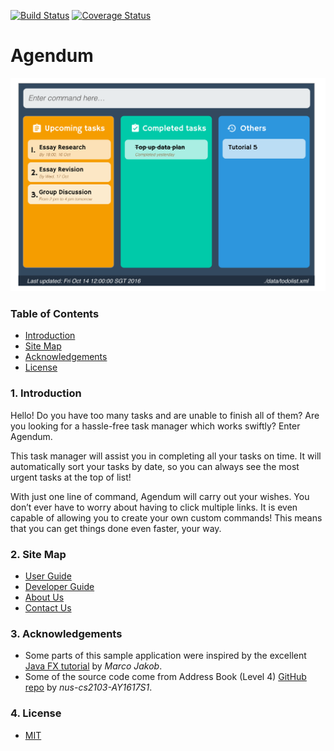 [![Build Status](https://travis-ci.org/CS2103AUG2016-W11-C2/main.svg?branch=master)](https://travis-ci.org/CS2103AUG2016-W11-C2/main)
[![Coverage Status](https://coveralls.io/repos/github/CS2103AUG2016-W11-C2/main/badge.svg?branch=master)](https://coveralls.io/github/CS2103AUG2016-W11-C2/main?branch=master)

# Agendum

<img src="docs/images/Ui.png" width="600"><br>

### Table of Contents

* [Introduction](#1-introduction)
* [Site Map](#2-site-map)
* [Acknowledgements](#3-acknowledgements)
* [License](#4-license)


### 1. Introduction
Hello! Do you have too many tasks and are unable to finish all of them? Are you looking for a hassle-free task manager which works swiftly?
Enter Agendum.

This task manager will assist you in completing all your tasks on time. It will automatically sort your tasks by date, so you can always see the most urgent tasks at the top of list!

With just one line of command, Agendum will carry out your wishes. You don’t ever have to worry about having to click multiple links. It is even capable of allowing you to create your own custom commands! This means that you can get things done even faster, your way.
  
### 2. Site Map
* [User Guide](docs/UserGuide.md) 
* [Developer Guide](docs/DeveloperGuide.md) 
* [About Us](docs/AboutUs.md)
* [Contact Us](docs/ContactUs.md)


### 3. Acknowledgements

* Some parts of this sample application were inspired by the excellent 
  [Java FX tutorial](http://code.makery.ch/library/javafx-8-tutorial/) by *Marco Jakob*. 
* Some of the source code come from Address Book (Level 4)
  [GitHub repo](https://github.com/nus-cs2103-AY1617S1/addressbook-level4) by *nus-cs2103-AY1617S1*. 


### 4. License
* [MIT](LICENSE)
